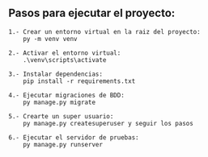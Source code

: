 ## Pasos para ejecutar el proyecto:
    
    1.- Crear un entorno virtual en la raiz del proyecto: 
        py -m venv venv

    2.- Activar el entorno virtual:
        .\venv\scripts\activate
    
    3.- Instalar dependencias:
        pip install -r requirements.txt
    
    4.- Ejecutar migraciones de BDD:
        py manage.py migrate

    5.- Crearte un super usuario:
        py manage.py createsuperuser y seguir los pasos
    
    6.- Ejecutar el servidor de pruebas:
        py manage.py runserver